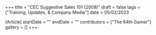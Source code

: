 +++
title = "CEC Suggestive Sales 101 (2008)"
draft = false
tags = ["Training, Updates, & Company Media"]
date = 05/02/2023

[Article]
startDate = ""
endDate = ""
contributors = ["The 64th Gamer"]
gallery = []
+++

